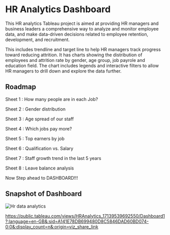 
# HR Analytics Dashboard

This HR analytics Tableau project is aimed at providing HR managers and business leaders a comprehensive way to analyze and monitor employee data, and make data-driven decisions related to employee retention, development, and recruitment.

This includes trendline and target line to help HR managers track progress toward reducing attrition. It has charts showing the distribution of employees and attrition rate by gender, age group, job payrole and education field. The chart includes legends and interactive filters to allow HR managers to drill down and explore the data further.


## Roadmap

Sheet 1 : How many people are in each Job?

Sheet 2 : Gender distribution

Sheet 3 : Age spread of our staff

Sheet 4 : Which jobs pay more?

Sheet 5 : Top earners by job

Sheet 6 : Qualification vs. Salary

Sheet 7 : Staff growth trend in the last 5 years

Sheet 8 : Leave balance analysis


Now Step ahead to DASHBOARD!!!

## Snapshot of Dashboard

![Hr data analytics](https://github.com/deepuz004/HR-Analytics-Dashboard/assets/128511059/1434b597-04b2-46cd-849f-ac1380ee505c)

https://public.tableau.com/views/HRAnalytics_17139539692550/Dashboard1?:language=en-GB&:sid=A141E78DB699480D8C5846DAD60BD074-0:0&:display_count=n&:origin=viz_share_link

